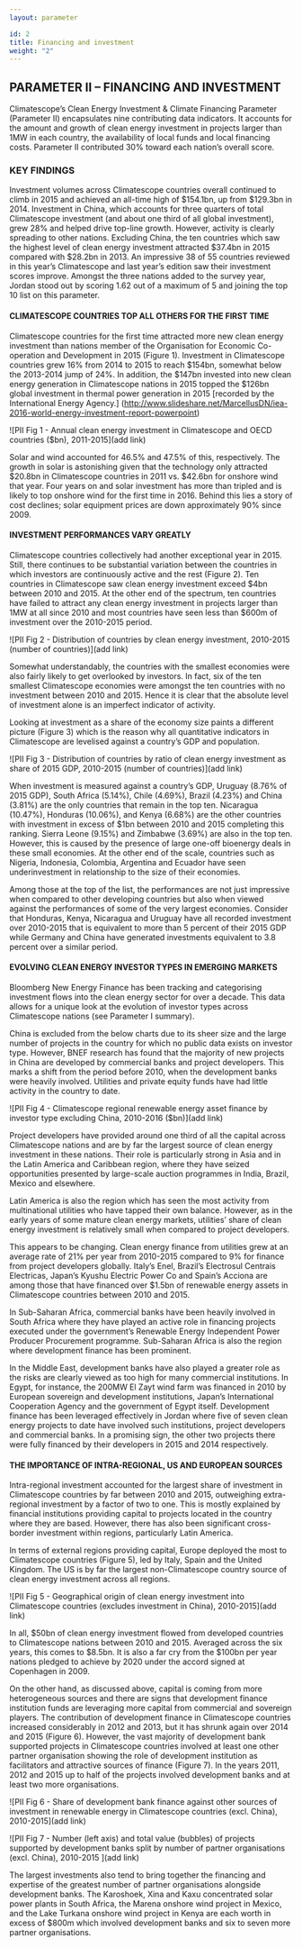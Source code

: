 ```yaml
---
layout: parameter

id: 2
title: Financing and investment
weight: "2"
---
```


## PARAMETER II – FINANCING AND INVESTMENT

Climatescope’s Clean Energy Investment & Climate Financing Parameter (Parameter II) encapsulates nine contributing data indicators. It accounts for the amount and growth of clean energy investment in projects larger than 1MW in each country, the availability of local funds and local financing costs. Parameter II contributed 30% toward each nation’s overall score.

### KEY FINDINGS

Investment volumes across Climatescope countries overall continued to climb in 2015 and achieved an all-time high of $154.1bn, up from $129.3bn in 2014. Investment in China, which accounts for three quarters of total Climatescope investment (and about one third of all global investment), grew 28% and helped drive top-line growth.  However, activity is clearly spreading to other nations. Excluding China, the ten countries which saw the highest level of clean energy investment attracted $37.4bn in 2015 compared with $28.2bn in 2013. An impressive 38 of 55 countries reviewed in this year’s Climatescope and last year’s edition saw their investment scores improve. Amongst the three nations added to the survey year, Jordan stood out by scoring 1.62 out of a maximum of 5 and joining the top 10 list on this parameter. 

#### CLIMATESCOPE COUNTRIES TOP ALL OTHERS FOR THE FIRST TIME

Climatescope countries for the first time attracted more new clean energy investment than nations member of the Organisation for Economic Co-operation and Development in 2015 (Figure 1). Investment in Climatescope countries grew 16% from 2014 to 2015 to reach $154bn, somewhat below the 2013-2014 jump of 24%. In addition, the $147bn invested into new clean energy generation in Climatescope nations in 2015 topped the $126bn global investment in thermal power generation in 2015 [recorded by the International Energy Agency.] (http://www.slideshare.net/MarcellusDN/iea-2016-world-energy-investment-report-powerpoint)    

![PII Fig 1 - Annual clean energy investment in Climatescope and OECD countries ($bn), 2011-2015](add link)

Solar and wind accounted for 46.5% and 47.5% of this, respectively. The growth in solar is astonishing given that the technology only attracted $20.8bn in Climatescope countries in 2011 vs. $42.6bn for onshore wind that year. Four years on and solar investment has more than tripled and is likely to top onshore wind for the first time in 2016. Behind this lies a story of cost declines; solar equipment prices are down approximately 90% since 2009. 

#### INVESTMENT PERFORMANCES VARY GREATLY

Climatescope countries collectively had another exceptional year in 2015. Still, there continues to be substantial variation between the countries in which investors are continuously active and the rest (Figure 2). Ten countries in Climatescope saw clean energy investment exceed $4bn between 2010 and 2015. At the other end of the spectrum, ten countries have failed to attract any clean energy investment in projects larger than 1MW at all since 2010 and most countries have seen less than $600m of investment over the 2010-2015 period. 

![PII Fig 2 - Distribution of countries by clean energy investment, 2010-2015 (number of countries)](add link)

Somewhat understandably, the countries with the smallest economies were also fairly likely to get overlooked by investors.  In fact, six of the ten smallest Climatescope economies were amongst the ten countries with no investment between 2010 and 2015. Hence it is clear that the absolute level of investment alone is an imperfect indicator of activity. 

Looking at investment as a share of the economy size paints a different picture (Figure 3) which is the reason why all quantitative indicators in Climatescope are levelised against a country’s GDP and population.  

![PII Fig 3 - Distribution of countries by ratio of clean energy investment as share of 2015 GDP, 2010-2015 (number of countries)](add link)

When investment is measured against a country’s GDP, Uruguay (8.76% of 2015 GDP), South Africa (5.14%), Chile (4.69%), Brazil (4.23%) and China (3.81%) are the only countries that remain in the top ten. Nicaragua (10.47%), Honduras (10.06%), and Kenya (6.68%) are the other countries with investment in excess of $1bn between 2010 and 2015 completing this ranking. Sierra Leone (9.15%) and Zimbabwe (3.69%) are also in the top ten. However, this is caused by the presence of large one-off bioenergy deals in these small economies. At the other end of the scale, countries such as Nigeria, Indonesia, Colombia, Argentina and Ecuador have seen underinvestment in relationship to the size of their economies. 

Among those at the top of the list, the performances are not just impressive when compared to other developing countries but also when viewed against the performances of some of the very largest economies.  Consider that Honduras, Kenya, Nicaragua and Uruguay have all recorded investment over 2010-2015 that is equivalent to more than 5 percent of their 2015 GDP while Germany and China have generated investments equivalent to 3.8 percent over a similar period.  

#### EVOLVING CLEAN ENERGY INVESTOR TYPES IN EMERGING MARKETS

Bloomberg New Energy Finance has been tracking and categorising investment flows into the clean energy sector for over a decade. This data allows for a unique look at the evolution of investor types across Climatescope nations (see Parameter I summary).

China is excluded from the below charts due to its sheer size and the large number of projects in the country for which no public data exists on investor type. However, BNEF research has found that the majority of new projects in China are developed by commercial banks and project developers. This marks a shift from the period before 2010, when the development banks were heavily involved. Utilities and private equity funds have had little activity in the country to date.  

![PII Fig 4 - Climatescope regional renewable energy asset finance by investor type excluding China, 2010-2016 ($bn)](add link)

Project developers have provided around one third of all the capital across Climatescope nations and are by far the largest source of clean energy investment in these nations. Their role is particularly strong in Asia and in the Latin America and Caribbean region, where they have seized opportunities presented by large-scale auction programmes in India, Brazil, Mexico and elsewhere. 

Latin America is also the region which has seen the most activity from multinational utilities who have tapped their own balance. However, as in the early years of some mature clean energy markets, utilities’ share of clean energy investment is relatively small when compared to project developers. 

This appears to be changing. Clean energy finance from utilities grew at an average rate of 21% per year from 2010-2015 compared to 9% for finance from project developers globally. Italy’s Enel, Brazil’s Electrosul Centrais Electricas, Japan’s Kyushu Electric Power Co and Spain’s Acciona are among those that have financed over $1.5bn of renewable energy assets in Climatescope countries between 2010 and 2015.

In Sub-Saharan Africa, commercial banks have been heavily involved in South Africa where they have played an active role in financing projects executed under the government’s Renewable Energy Independent Power Producer Procurement programme. Sub-Saharan Africa is also the region where development finance has been prominent. 

In the Middle East, development banks have also played a greater role as the risks are clearly viewed as too high for many commercial institutions. In Egypt, for instance, the 200MW El Zayt wind farm was financed in 2010 by European sovereign and development institutions, Japan’s International Cooperation Agency and the government of Egypt itself. Development finance has been leveraged effectively in Jordan where five of seven clean energy projects to date have involved such institutions, project developers and commercial banks. In a promising sign, the other two projects there were fully financed by their developers in 2015 and 2014 respectively.

#### THE IMPORTANCE OF INTRA-REGIONAL, US AND EUROPEAN SOURCES 

Intra-regional investment accounted for the largest share of investment in Climatescope countries by far between 2010 and 2015, outweighing extra-regional investment by a factor of two to one. This is mostly explained by financial institutions providing capital to projects located in the country where they are based. However, there has also been significant cross-border investment within regions, particularly Latin America. 

In terms of external regions providing capital, Europe deployed the most to Climatescope countries (Figure 5), led by Italy, Spain and the United Kingdom. The US is by far the largest non-Climatescope country source of clean energy investment across all regions. 

![PII Fig 5 - Geographical origin of clean energy investment into Climatescope countries (excludes investment in China), 2010-2015](add link)

In all, $50bn of clean energy investment flowed from developed countries to Climatescope nations between 2010 and 2015. Averaged across the six years, this comes to $8.5bn. It is also a far cry from the $100bn per year nations pledged to achieve by 2020 under the accord signed at Copenhagen in 2009.

On the other hand, as discussed above, capital is coming from more heterogeneous sources and there are signs that development finance institution funds are leveraging more capital from commercial and sovereign players.  The contribution of development finance in Climatescope countries increased considerably in 2012 and 2013, but it has shrunk again over 2014 and 2015 (Figure 6).  However, the vast majority of development bank supported projects in Climatescope countries involved at least one other partner organisation showing the role of development institution as facilitators and attractive sources of finance (Figure 7). In the years 2011, 2012 and 2015 up to half of the projects involved development banks and at least two more organisations. 

![PII Fig 6 - Share of development bank finance against other sources of investment in renewable energy in Climatescope countries (excl. China), 2010-2015](add link)

![PII Fig 7 - Number (left axis) and total value (bubbles) of projects supported by development banks split by number of partner organisations (excl. China), 2010-2015 ](add link)

The largest investments also tend to bring together the financing and expertise of the greatest number of partner organisations alongside development banks. The Karoshoek, Xina and Kaxu concentrated solar power plants in South Africa, the Marena onshore wind project in Mexico, and the Lake Turkana onshore wind project in Kenya are each worth in excess of $800m which involved development banks and six to seven more partner organisations.  
 


